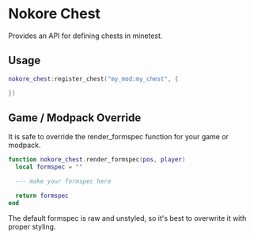 # Nokore Chest

Provides an API for defining chests in minetest.

## Usage

```lua
nokore_chest:register_chest("my_mod:my_chest", {

})
```

## Game / Modpack Override

It is safe to override the render_formspec function for your game or modpack.

```lua
function nokore_chest.render_formspec(pos, player)
  local formspec = ""

  --- make your formspec here

  return formspec
end
```

The default formspec is raw and unstyled, so it's best to overwrite it with proper styling.
